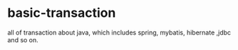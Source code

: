# basic-transaction
all of transaction about java, which includes spring, mybatis, hibernate ,jdbc and so on.
